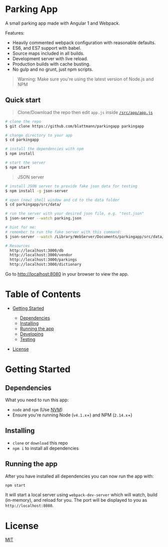 # Parking App

A small parking app made with Angular 1 and Webpack.

Features:

- Heavily commented webpack configuration with reasonable defaults.
- ES6, and ES7 support with babel.
- Source maps included in all builds.
- Development server with live reload.
- Production builds with cache busting.
- No gulp and no grunt, just npm scripts.

> Warning: Make sure you're using the latest version of Node.js and NPM

## Quick start

> Clone/Download the repo then edit `app.js` inside [`/src/app/app.js`](/src/app/app.js)

```bash
# clone the repo
$ git clone https://github.com/blattmann/parkingapp parkingapp

# change directory to your app
$ cd parkingapp

# install the dependencies with npm
$ npm install

# start the server
$ npm start
```

> JSON server

```bash
# install JSON server to provide fake json data for testing
$ npm install -g json-server

# open (new) shell window and cd to the data folder
$ cd parkingapp/src/data/

# run the server with your desired json file, e.g. "test.json"
$ json-server --watch parking.json

# hint for me:
# remember to run the fake server with this command:
$ json-server --watch /Library/WebServer/Documents/parkingapp/src/data/parking.json

# Resources
  http://localhost:3000/db
  http://localhost:3000/vendor
  http://localhost:3000/parkings
  http://localhost:3000/dictionary
```

Go to <http://localhost:8080> in your browser to view the app.

# Table of Contents

- [Getting Started](#getting-started)

  - [Dependencies](#dependencies)
  - [Installing](#installing)
  - [Running the app](#running-the-app)
  - [Developing](#developing)
  - [Testing](#testing)

- [License](#license)

# Getting Started

## Dependencies

What you need to run this app:

- `node` and `npm` (Use [NVM](https://github.com/creationix/nvm))
- Ensure you're running Node (`v4.1.x`+) and NPM (`2.14.x`+)

## Installing

- `clone` or `download` this repo
- `npm i` to install all dependencies

## Running the app

After you have installed all dependencies you can now run the app with:

```bash
npm start
```

It will start a local server using `webpack-dev-server` which will watch, build (in-memory), and reload for you. The port will be displayed to you as `http://localhost:8080`.

# License

[MIT](/LICENSE)
